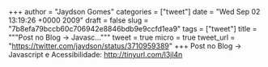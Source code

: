 
+++
author = "Jaydson Gomes"
categories = ["tweet"]
date = "Wed Sep 02 13:19:26 +0000 2009"
draft = false
slug = "7b8efa79bccb60c706942e8846bdb9e9ccfd1ea9"
tags = ["tweet"]
title = """Post no Blog -&gt; Javasc..."""
tweet = true
micro = true
tweet_url = "https://twitter.com/jaydson/status/3710959389"
+++
Post no Blog -&gt; Javascript e Acessibilidade: http://tinyurl.com/l3jl4n
